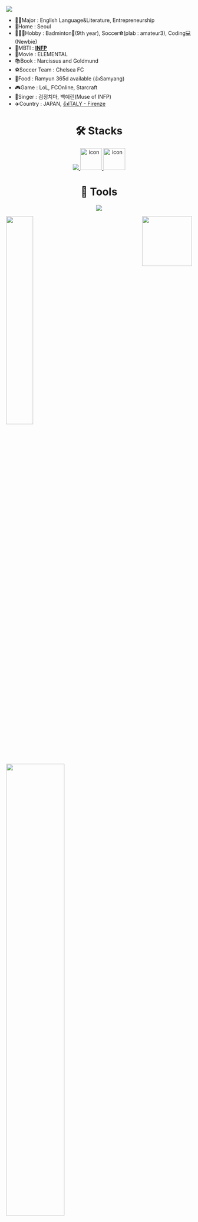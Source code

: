 ![](https://capsule-render.vercel.app/api?type=waving&color=0:004666,100:004666&height=240&section=header&fontSize=30&animation=twinkling&fontColor=f7f7f5&text=끊임없이%20발전하는%20%20개발자🖥️&fontAlign=76&fontAlignY=45&desc=Faster%20Alone\,%20Further%20Together&descSize=20&descAlign=80)

* 👨‍🎓Major : English Language&Literature, Entrepreneurship
* 🏡Home : Seoul
* 🧑‍🤝‍🧑Hobby : Badminton🏸(9th year), Soccer⚽(plab : amateur3), Coding💻(Newbie)
* 🙂MBTI : <u>**INFP**</u>
* 🎥Movie : ELEMENTAL 
* 📚Book : Narcissus and Goldmund
* ⚽Soccer Team : Chelsea FC
* 🍲Food : Ramyun 365d available (👍Samyang)
* 🎮Game : LoL, FCOnline, Starcraft 
* 🎤Singer : 검정치마, 백예린(Muse of INFP)
* ✈️Country : JAPAN, <u>👍ITALY - Firenze</u>

# <center>🛠️ Stacks</center>
<p align="center">
  <a href="https://skillicons.dev">
    <img src="https://skillicons.dev/icons?i=html,css" />
    <img src="https://techstack-generator.vercel.app/java-icon.svg" alt="icon" width="59" height="59" />
    <img src="https://techstack-generator.vercel.app/mysql-icon.svg" alt="icon" width="59" height="59" />
  </a>

# <center>🦾 Tools</center>
<p align="center">
  <a href="https://skillicons.dev">
    <img src="https://skillicons.dev/icons?i=github,vue,spring " />
  </a>
</p>

<img align='right' src="http://mazassumnida.wtf/api/v2/generate_badge?boj=yunhongzzag" height="135">

<a href="https://github.com/anuraghazra/github-readme-stats">
    <img src="https://github-readme-stats.vercel.app/api/top-langs/?username=chelsea7023&layout=donut&show_icons=true&theme=material-palenight&hide_border=true&bg_color=20232a&icon_color=58A6FF&text_color=fff&title_color=58A6FF&count_private=true&exclude_repo=Face-Transfer-Application" width=38% />
</a>    
<a href="https://github.com/anuraghazra/github-readme-stats">
  <img src="https://github-readme-stats.vercel.app/api?username=chelsea7023&show_icons=true&theme=material-palenight&hide_border=true&bg_color=20232a&icon_color=58A6FF&text_color=fff&title_color=58A6FF&count_private=true" width=56% />
</a>
<a href="https://github.com/ashutosh00710/github-readme-activity-graph">
    <img src="https://github-readme-activity-graph.vercel.app/graph?username=chelsea7023&theme=react-dark&bg_color=20232a&hide_border=true&line=58A6FF&color=58A6FF" width=94%/>
</a>

[![trophy](https://github-profile-trophy.vercel.app/?username=ryo-ma&theme=onedark)](https://github.com/ryo-ma/github-profile-trophy)


